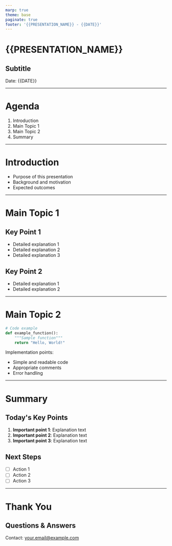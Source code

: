 ```yaml
---
marp: true
theme: base
paginate: true
footer: '{{PRESENTATION_NAME}} - {{DATE}}'
---
```


<!-- _class: title -->

# {{PRESENTATION_NAME}}

## Subtitle

Date: {{DATE}}

---

# Agenda

1. Introduction
2. Main Topic 1
3. Main Topic 2
4. Summary

---

# Introduction

- Purpose of this presentation
- Background and motivation
- Expected outcomes

---

# Main Topic 1

## Key Point 1

- Detailed explanation 1
- Detailed explanation 2
- Detailed explanation 3

## Key Point 2

- Detailed explanation 1
- Detailed explanation 2

---

# Main Topic 2

```python
# Code example
def example_function():
    """Sample function"""
    return "Hello, World!"
```

Implementation points:
- Simple and readable code
- Appropriate comments
- Error handling

---

# Summary

## Today's Key Points

1. **Important point 1**: Explanation text
2. **Important point 2**: Explanation text
3. **Important point 3**: Explanation text

## Next Steps

- [ ] Action 1
- [ ] Action 2
- [ ] Action 3

---

<!-- _class: title -->

# Thank You

## Questions & Answers

Contact: your.email@example.com